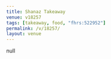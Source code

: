 ```yaml
---
title: Shanaz Takeaway
venue: v18257
tags: [takeaway, food, "fhrs:522952"]
permalink: /v/18257/
layout: venue
---
```

null